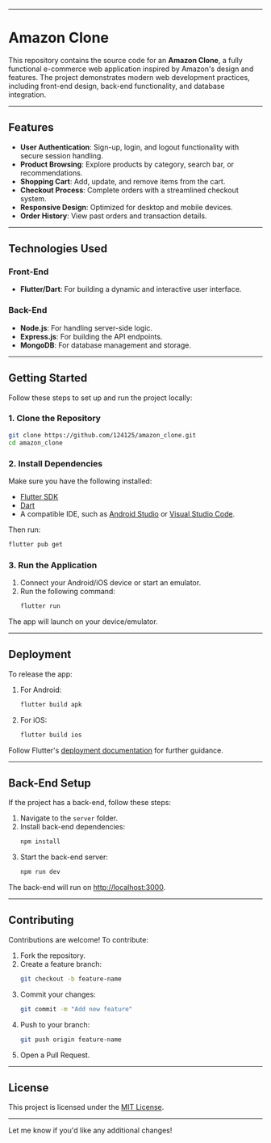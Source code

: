 
---

# **Amazon Clone**

This repository contains the source code for an **Amazon Clone**, a fully functional e-commerce web application inspired by Amazon's design and features. The project demonstrates modern web development practices, including front-end design, back-end functionality, and database integration.

---

## **Features**
- **User Authentication**: Sign-up, login, and logout functionality with secure session handling.
- **Product Browsing**: Explore products by category, search bar, or recommendations.
- **Shopping Cart**: Add, update, and remove items from the cart.
- **Checkout Process**: Complete orders with a streamlined checkout system.
- **Responsive Design**: Optimized for desktop and mobile devices.
- **Order History**: View past orders and transaction details.

---

## **Technologies Used**
### **Front-End**
- **Flutter/Dart**: For building a dynamic and interactive user interface.

### **Back-End**
- **Node.js**: For handling server-side logic.
- **Express.js**: For building the API endpoints.
- **MongoDB**: For database management and storage.


---

## **Getting Started**
Follow these steps to set up and run the project locally:

### **1. Clone the Repository**
```bash
git clone https://github.com/124125/amazon_clone.git
cd amazon_clone
```

### **2. Install Dependencies**
Make sure you have the following installed:
- [Flutter SDK](https://flutter.dev/docs/get-started/install)
- [Dart](https://dart.dev/get-dart)
- A compatible IDE, such as [Android Studio](https://developer.android.com/studio) or [Visual Studio Code](https://code.visualstudio.com/).

Then run:
```bash
flutter pub get
```


### **3. Run the Application**
1. Connect your Android/iOS device or start an emulator.
2. Run the following command:
   ```bash
   flutter run
   ```
The app will launch on your device/emulator.

---

## **Deployment**
To release the app:
1. For Android: 
   ```bash
   flutter build apk
   ```
2. For iOS:
   ```bash
   flutter build ios
   ```
Follow Flutter's [deployment documentation](https://flutter.dev/docs/deployment) for further guidance.

---

## **Back-End Setup**
If the project has a back-end, follow these steps:
1. Navigate to the `server` folder.
2. Install back-end dependencies:
   ```bash
   npm install
   ```
3. Start the back-end server:
   ```bash
   npm run dev
   ```
The back-end will run on [http://localhost:3000](http://localhost:3000).

---


## **Contributing**
Contributions are welcome! To contribute:
1. Fork the repository.
2. Create a feature branch:
   ```bash
   git checkout -b feature-name
   ```
3. Commit your changes:
   ```bash
   git commit -m "Add new feature"
   ```
4. Push to your branch:
   ```bash
   git push origin feature-name
   ```
5. Open a Pull Request.

---

## **License**
This project is licensed under the [MIT License](LICENSE).

---

Let me know if you'd like any additional changes!
